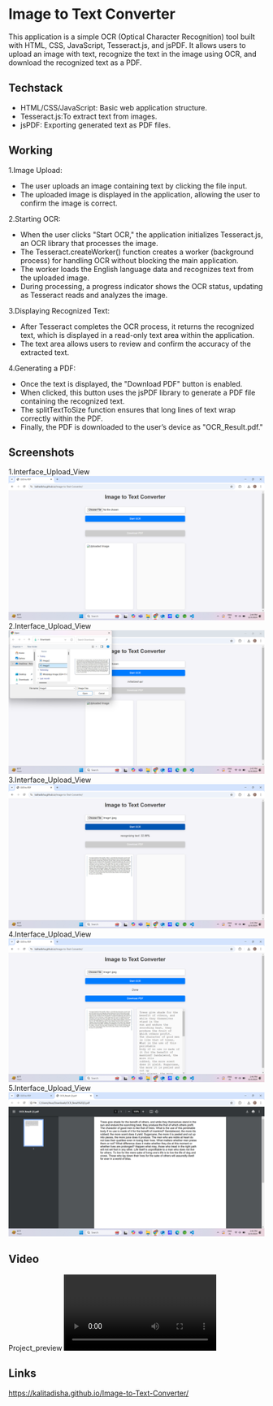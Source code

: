# Image to Text Converter
This application is a simple OCR (Optical Character Recognition) tool built with HTML, CSS, JavaScript, Tesseract.js, and jsPDF. It allows users to upload an image with text, recognize the text in the image using OCR, and download the recognized text as a PDF.

## Techstack
- HTML/CSS/JavaScript: Basic web application structure.
- Tesseract.js:To extract text from images.
- jsPDF: Exporting generated text as PDF files.
## Working
 1.Image Upload:
- The user uploads an image containing text by clicking the file input.
- The uploaded image is displayed in the application, allowing the user to confirm the image is correct.

 2.Starting OCR:
- When the user clicks "Start OCR," the application initializes Tesseract.js, an OCR library that processes the image.
- The Tesseract.createWorker() function creates a worker (background process) for handling OCR without blocking the main application.
- The worker loads the English language data and recognizes text from the uploaded image.
- During processing, a progress indicator shows the OCR status, updating as Tesseract reads and analyzes the image.

 3.Displaying Recognized Text:
- After Tesseract completes the OCR process, it returns the recognized text, which is displayed in a read-only text area within the application.
- The text area allows users to review and confirm the accuracy of the extracted text.

 4.Generating a PDF:
- Once the text is displayed, the "Download PDF" button is enabled.
- When clicked, this button uses the jsPDF library to generate a PDF file containing the recognized text.
- The splitTextToSize function ensures that long lines of text wrap correctly within the PDF.
- Finally, the PDF is downloaded to the user’s device as "OCR_Result.pdf."

## Screenshots
1.Interface_Upload_View ![Interface_Upload_View](https://github.com/kalitadisha/Image-to-Text-Converter/blob/main/Image1.png)
2.Interface_Upload_View ![Interface_Upload_View](https://github.com/kalitadisha/Image-to-Text-Converter/blob/main/Image2.png)
3.Interface_Upload_View ![Interface_Upload_View](https://github.com/kalitadisha/Image-to-Text-Converter/blob/main/Image3.png)
4.Interface_Upload_View ![Interface_Upload_View](https://github.com/kalitadisha/Image-to-Text-Converter/blob/main/Image4.png)
5.Interface_Upload_View ![Interface_Upload_View](https://github.com/kalitadisha/Image-to-Text-Converter/blob/main/Image5.png)
## Video
Project_preview ![Project_preview](https://github.com/kalitadisha/Image-to-Text-Converter/blob/main/screen-recording-2024-11-05-145024_RCH7e1z5.mp4)
## Links
https://kalitadisha.github.io/Image-to-Text-Converter/
